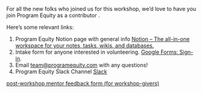 For all the new folks who joined us for this workshop, we’d love to have you join Program Equity as a contributor . 

Here’s some relevant links:
1. Program Equity Notion page with general info [Notion – The all-in-one workspace for your notes, tasks, wikis, and databases.](https://www.notion.so/programequity/ProgramEquity-Open-Source-Fellows-5f4dfc06109842779b81e8166c056334)
2. Intake form for anyone interested in volunteering. [Google Forms: Sign-in](https://docs.google.com/forms/d/1g9mPJMqQ0ZMz71xhKrTlqRCce6-2jlMhXh3x-5IGqy4/viewform?edit_requested=true#responses).  
3. Email [team@programequity.com](mailto:team@programequity.com) with any questions!
4. Program Equity Slack Channel [Slack](https://join.slack.com/t/programequity/shared_invite/zt-1gx34r5km-vYeU5HWhNxiPShcWcvlBmQ)


[post-workshop mentor feedback form (for workshop-givers)](https://docs.google.com/forms/d/e/1FAIpQLSdBFNLjA4xwSgo4R3pynsLtauspGSeUtAS3Q7VxydfAUFFqhg/viewform)
